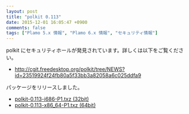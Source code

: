 ```yaml
---
layout: post
title: "polkit 0.113"
date: 2015-12-01 16:05:47 +0900
comments: false
tags: ["Plamo 5.x 情報", "Plamo 6.x 情報", "セキュリティ情報"]
---
```

polkit にセキュリティホールが発見されています。詳しくは以下をご覧ください。

* http://cgit.freedesktop.org/polkit/tree/NEWS?id=23519924f24fb80a5f33bb3a82058a6c025ddfa9

パッケージをリリースしました。

* [polkit-0.113-i686-P1.txz (32bit)](ftp://plamo.linet.gr.jp/pub/Plamo-5.x/x86/plamo/04_xapps/polkit-0.113-i686-P1.txz)
* [polkit-0.113-x86_64-P1.txz (64bit)](ftp://plamo.linet.gr.jp/pub/Plamo-5.x/x86_64/plamo/04_xapps/polkit-0.113-x86_64-P1.txz)
